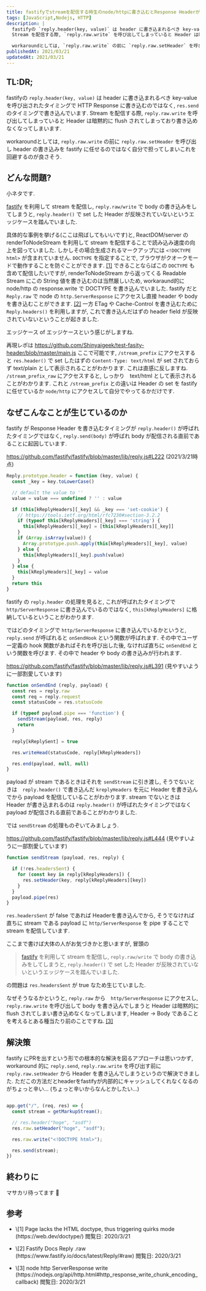 ```yaml
---
title: fastifyでstreamを配信する時生のnode/httpに書き込むとResponse Headerが書き込まれなくなる問題
tags: [JavaScript,Nodejs, HTTP]
description: |
  fastifyの `reply.header(key, value)` は header に書き込まれるべき key-value を呼び出されたタイミングで HTTP Response に書き込むのではなく, `res.send` のタイミングで書き込んでいます.
  Stream を配信する際, `reply.raw.write` を呼び出してしまっていると Header は暗黙的に flush されてしまっており書き込めなくなってしまいます.

  workaroundとしては, `reply.raw.write` の前に `reply.raw.setHeader` を呼び出し header の書き込みを fastify に任せるのではなく自分で担ってしまいこれを回避するのが良さそう.
publishedAt: 2021/03/21
updatedAt: 2021/03/21
---
```


## TL:DR;

fastifyの `reply.header(key, value)` は header に書き込まれるべき key-value を呼び出されたタイミングで HTTP Response に書き込むのではなく, `res.send` のタイミングで書き込んでいます.
Stream を配信する際, `reply.raw.write` を呼び出してしまっていると Header は暗黙的に flush されてしまっており書き込めなくなってしまいます.

workaroundとしては, `reply.raw.write` の前に `reply.raw.setHeader` を呼び出し header の書き込みを fastify に任せるのではなく自分で担ってしまいこれを回避するのが良さそう.

## どんな問題?

小ネタです.

[fastify](https://www.fastify.io/) を利用して stream を配信し, `reply.raw/write` で body の書き込みをしてしまうと, `reply.header()` で set した Header が反映されていないというエッジケースを踏んでいました.

具体的な事例を挙げる(ここは飛ばしてもいいです)と, ReactDOM/server の renderToNodeStream を利用して stream を配信することで読み込み速度の向上を図っていました.
しかしその場合生成されるマークアップには `<!DOCTYPE html>` が含まれていません.
`DOCTYPE` を指定することで, ブラウザがクオークモードで動作することを防ぐことができます. [[1]](#refer-1)
できることならばこの `DOCTYPE` も含めて配信したいですが, renderToNodeStream から返ってくる Readable Stream にこの String 値を書き込むのは当然厳しいため, workaraund的に node/http の response.write で DOCTYPE を書き込んでいました.
fastify だと `Reply.raw` で node の `http.ServerResponse` にアクセスし直接 header や body を書き込むことができます. [[2]](#refer-2)
一方 ETag や Cache-Control を書き込むために `Reply.headers()` を利用しますが, これで書き込んだはずの header field が反映されていないということが起きました.

エッジケース of エッジケースという感じがしますね.

再現レポは https://github.com/Shinyaigeek/test-fasity-header/blob/master/main.js ここで可能です, `/stream_prefix` にアクセスすると `res.header()` で set したはずの `Content-Type: text/html` が set されておらず text/plain として表示されることがわかります. これは直感に反しますね.
`/stream_prefix_raw` にアクセスすると, しっかり　text/html として表示されることがわかります.
これと `/stream_prefix` との違いは Header の set を fastify に任せているか `node/http` にアクセスして自分でやってるかだけです.

## なぜこんなことが生じているのか

fastify が Response Header を書き込むタイミングが `reply.header()` が呼ばれたタイミングではなく, `reply.send(body)` が呼ばれ body が配信される直前であることに起因しています.

https://github.com/fastify/fastify/blob/master/lib/reply.js#L222 (2021/3/21時点)

```javascript
Reply.prototype.header = function (key, value) {
  const _key = key.toLowerCase()

  // default the value to ''
  value = value === undefined ? '' : value

  if (this[kReplyHeaders][_key] && _key === 'set-cookie') {
    // https://tools.ietf.org/html/rfc7230#section-3.2.2
    if (typeof this[kReplyHeaders][_key] === 'string') {
      this[kReplyHeaders][_key] = [this[kReplyHeaders][_key]]
    }
    if (Array.isArray(value)) {
      Array.prototype.push.apply(this[kReplyHeaders][_key], value)
    } else {
      this[kReplyHeaders][_key].push(value)
    }
  } else {
    this[kReplyHeaders][_key] = value
  }
  return this
}
```

fastify の `reply.header` の処理を見ると, これが呼ばれたタイミングで `http/ServerResponse` に書き込んでいるのではなく, `this[kReplyHeaders]` に格納しているということがわかります.

ではどのタイミングで `http/ServerResponse` に書き込んでいるかというと, `reply.send` が呼ばれると `onSendHook` という関数が呼ばれます. その中でユーザー定義の hook 関数があればそれを呼び出した後, なければ直ちに `onSendEnd` という関数を呼びます.
その中で header や body の書き込みが行われます.

https://github.com/fastify/fastify/blob/master/lib/reply.js#L391
(見やすいように一部割愛しています)

```javascript
function onSendEnd (reply, payload) {
  const res = reply.raw
  const req = reply.request
  const statusCode = res.statusCode

  if (typeof payload.pipe === 'function') {
    sendStream(payload, res, reply)
    return
  }

  reply[kReplySent] = true

  res.writeHead(statusCode, reply[kReplyHeaders])

  res.end(payload, null, null)
}
```

payload が stream であるときはそれを `sendStream` に引き渡し, そうでないときは　`reply.header()` で書き込んだ `kreplyHeaders` を元に Header を書き込んでから payload を配信していることがわかります.
stream でないときは Header が書き込まれるのは `reply.header()` が呼ばれたタイミングではなく payload が配信される直前であることがわかりました.

では `sendStream` の処理ものぞいてみましょう.

https://github.com/fastify/fastify/blob/master/lib/reply.js#L444
(見やすいように一部割愛しています)

```javascript
function sendStream (payload, res, reply) {

  if (!res.headersSent) {
    for (const key in reply[kReplyHeaders]) {
      res.setHeader(key, reply[kReplyHeaders][key])
    }
  }
  payload.pipe(res)
}
```

`res.headersSent` が false であれば Headerを書き込んでから, そうでなければ直ちに stream である payload に `http/ServerResponse` を pipe することで stream を配信しています.

ここまで書けば大体の人がお気づきかと思いますが, 冒頭の

> [fastify](https://www.fastify.io/) を利用して stream を配信し, `reply.raw/write` で body の書き込みをしてしまうと, `reply.header()` で set した Header が反映されていないというエッジケースを踏んでいました.

の問題は `res.headersSent` が true なため生じていました.

なぜそうなるかというと, `reply.raw` から　`http/ServerResponse` にアクセスし, `reply.raw.write` を呼び出して body を書き込んでしまうと Header は暗黙的に flush されてしまい書き込めなくなってしまいます, Header -> Body であることを考えるとある種当たり前のことですね. [[3]](#refer-3)

## 解決策

fastify にPRを出すという形での根本的な解決を図るアプローチは思いつかず, workaround 的に `reply.send`, `reply.raw.write` を呼び出す前に `reply.raw.setHeader` から Header を書き込んでしまうというので解決できました.
ただこの方法だとheaderをfastifyが内部的にキャッシュしてくれなくなるのがちょっと辛い...
(ちょっと辛いからなんとかしたい...)

```javascript

app.get("/", (req, res) => {
  const stream = getMarkupStream();

  // res.header("hoge", "asdf") 
  res.raw.setHeader("hoge", "asdf");

  res.raw.write("<!DOCTYPE html>");

  res.send(stream);
})

```

## 終わりに

マサカリ待ってます :pray:

## 参考

* <p id="refer-1">\[1] Page lacks the HTML doctype, thus triggering quirks mode (https://web.dev/doctype/) 閲覧日: 2020/3/21</p>
* <p id="refer-2">\[2] Fastify Docs Reply .raw (https://www.fastify.io/docs/latest/Reply/#raw) 閲覧日: 2020/3/21</p>
* <p id="refer-3">\[3] node http ServerResponse write (https://nodejs.org/api/http.html#http_response_write_chunk_encoding_callback) 閲覧日: 2020/3/21</p>